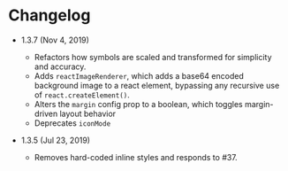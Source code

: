 # Changelog

- 1.3.7 (Nov 4, 2019)
    * Refactors how symbols are scaled and transformed for simplicity and accuracy.
    * Adds `reactImageRenderer`, which adds a base64 encoded background image to a react element, bypassing any recursive use of `react.createElement()`.
    * Alters the `margin` config prop to a boolean, which toggles margin-driven layout behavior
    * Deprecates `iconMode`

- 1.3.5 (Jul 23, 2019)
    * Removes hard-coded inline styles and responds to #37.
